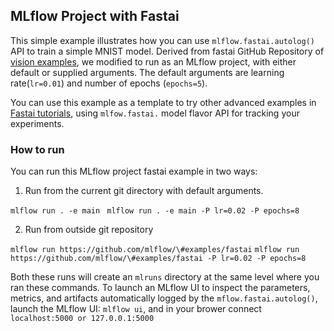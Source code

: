 ## MLflow Project with Fastai 

This simple example illustrates how you can use `mlflow.fastai.autolog()` API
to train a simple MNIST model. Derived from fastai GitHub Repository of [vision examples](https://github.com/fastai/fastai/blob/master/examples/train_mnist.py),
we modified to run as an MLflow project, with either default or supplied arguments. The default arguments are
learning rate(`lr=0.01`) and number of epochs (`epochs=5`).

You can use this example as a template to try other advanced examples in
[Fastai tutorials](https://docs.fast.ai/vision.html), using `mlfow.fastai.` model flavor API for
tracking your experiments.

### How to run 

You can run this MLflow project fastai example in two  ways:

1. Run from the current git directory with default arguments.

 `mlflow run . -e main `
 `mlflow run . -e main -P lr=0.02 -P epochs=8`
 
2. Run from outside git repository

 `mlflow run https://github.com/mlflow/\#examples/fastai`
 `mlflow run https://github.com/mlflow/\#examples/fastai -P lr=0.02 -P epochs=8`
 
Both these runs will create an `mlruns` directory at the same level where you ran
these commands. To launch an MLflow UI to inspect the parameters, metrics, and artifacts automatically
logged by the `mflow.fastai.autolog()`, launch the MLflow UI: `mlflow ui`, and in your brower connect 
`localhost:5000 or 127.0.0.1:5000`
